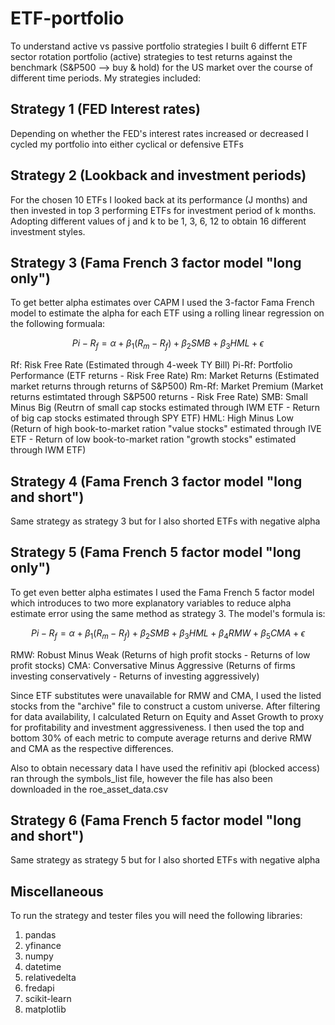 # ETF-portfolio
To understand active vs passive portfolio strategies I built 6 differnt ETF sector rotation portfolio (active) strategies to test returns against the benchmark (S&P500 --> buy & hold) for the US market over the course of different time periods. My strategies included:

## Strategy 1 (FED Interest rates)
Depending on whether the FED's interest rates increased or decreased I cycled my portfolio into either cyclical or defensive ETFs

## Strategy 2 (Lookback and investment periods)
For the chosen 10 ETFs I looked back at its performance (J months) and then invested in top 3 performing ETFs for investment period of k months. Adopting different values of j and k to be 1, 3, 6, 12 to obtain 16 different investment styles.

## Strategy 3 (Fama French 3 factor model "long only")
To get better alpha estimates over CAPM I used the 3-factor Fama French model to estimate the alpha for each ETF using a rolling linear regression on the following formuala:

$$
Pi - R_f = \alpha + \beta_1 (R_m - R_f) + \beta_2 SMB + \beta_3 HML + \epsilon
$$

Rf: Risk Free Rate (Estimated through 4-week TY Bill)
Pi-Rf: Portfolio Performance (ETF returns - Risk Free Rate)
Rm: Market Returns (Estimated market returns through returns of S&P500)
Rm-Rf: Market Premium (Market returns estimtated through S&P500 returns - Risk Free Rate)
SMB: Small Minus Big (Reutrn of small cap stocks estimated through IWM ETF - Return of big cap stocks estimated through SPY ETF)
HML: High Minus Low (Return of high book-to-market ration "value stocks" estimated through IVE ETF - Return of low book-to-market ration "growth stocks" estimated through IWM ETF)

## Strategy 4 (Fama French 3 factor model "long and short")
Same strategy as strategy 3 but for I also shorted ETFs with negative alpha

## Strategy 5 (Fama French 5 factor model "long only")
To get even better alpha estimates I used the Fama French 5 factor model which introduces to two more explanatory variables to reduce alpha estimate error using the same method as strategy 3. The model's formula is:

$$
Pi - R_f = \alpha + \beta_1 (R_m - R_f) + \beta_2 SMB + \beta_3 HML + \beta_4 RMW+ \beta_5 CMA+\epsilon
$$

RMW: Robust Minus Weak (Returns of high profit stocks - Returns of low profit stocks)
CMA: Conversative Minus Aggressive (Returns of firms investing conservatively - Returns of investing aggressively)

Since ETF substitutes were unavailable for RMW and CMA, I used the listed stocks from the "archive" file to construct a custom universe. After filtering for data availability, I calculated Return on Equity and Asset Growth to proxy for profitability and investment aggressiveness. I then used the top and bottom 30% of each metric to compute average returns and derive RMW and CMA as the respective differences.

Also to obtain necessary data I have used the refinitiv api (blocked access) ran through the symbols_list file, however the file has also been downloaded in the roe_asset_data.csv

## Strategy 6 (Fama French 5 factor model "long and short")
Same strategy as strategy 5 but for I also shorted ETFs with negative alpha

## Miscellaneous 
To run the strategy and tester files you will need the following libraries:
1. pandas
2. yfinance
3. numpy
4. datetime
5. relativedelta
6. fredapi
7. scikit-learn
8. matplotlib
